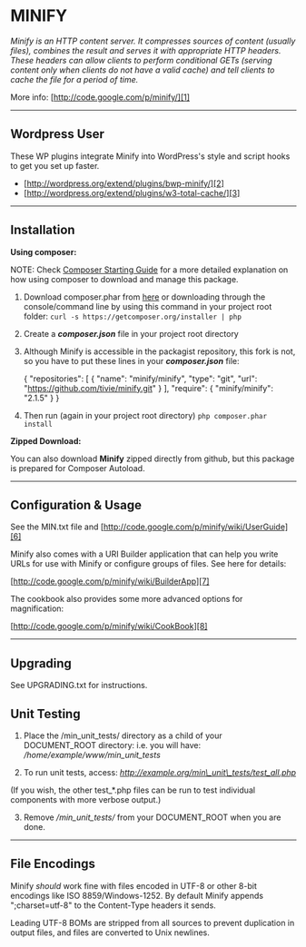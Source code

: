 MINIFY
====

*Minify is an HTTP content server. It compresses sources of content 
(usually files), combines the result and serves it with appropriate 
HTTP headers. These headers can allow clients to perform conditional 
GETs (serving content only when clients do not have a valid cache) 
and tell clients to cache the file for a period of time.* 

More info: [http://code.google.com/p/minify/][1]


----------


Wordpress User
-------------

These WP plugins integrate Minify into WordPress's style and script hooks to
get you set up faster.

 - [http://wordpress.org/extend/plugins/bwp-minify/][2]
 - [http://wordpress.org/extend/plugins/w3-total-cache/][3]


----------


Installation
------------

**Using composer:**

NOTE: Check [Composer Starting Guide][4] for a more detailed explanation on how using composer to download and manage this package.

 1. Download composer.phar from [here][5] or downloading through the console/command line by using this command in your project root folder: `curl -s https://getcomposer.org/installer | php`
 2. Create a ***composer.json*** file in your project root directory
 3. Although Minify is accessible in the packagist repository, this fork is not, so you have to put these lines in your ***composer.json*** file:


    {
        "repositories": [
            {
                "name": "minify/minify",
                "type": "git",
                "url": "https://github.com/tivie/minify.git"
            }
        ],
        "require": {
            "minify/minify": "2.1.5"
        }
    }

 4. Then run (again in your project root directory) `php composer.phar install`


**Zipped Download:**

You can also download **Minify** zipped directly from github, but this package is prepared for Composer Autoload. 


----------


Configuration & Usage
---------------------

See the MIN.txt file and [http://code.google.com/p/minify/wiki/UserGuide][6]

Minify also comes with a URI Builder application that can help you write URLs
for use with Minify or configure groups of files. See here for details:

[http://code.google.com/p/minify/wiki/BuilderApp][7]

The cookbook also provides some more advanced options for magnification:

[http://code.google.com/p/minify/wiki/CookBook][8]


----------


Upgrading
---------

See UPGRADING.txt for instructions.



Unit Testing
------------

1. Place the /min_unit_tests/ directory as a child of your DOCUMENT_ROOT 
directory: i.e. you will have: */home/example/www/min\_unit\_tests*

2. To run unit tests, access: *http://example.org/min\_unit\_tests/test_all.php*

(If you wish, the other test_*.php files can be run to test individual
components with more verbose output.)

3. Remove */min\_unit\_tests/* from your DOCUMENT_ROOT when you are done.


----------


File Encodings
--------------

Minify *should* work fine with files encoded in UTF-8 or other 8-bit 
encodings like ISO 8859/Windows-1252. By default Minify appends
";charset=utf-8" to the Content-Type headers it sends. 

Leading UTF-8 BOMs are stripped from all sources to prevent 
duplication in output files, and files are converted to Unix newlines.


  [1]: http://code.google.com/p/minify/
  [2]: http://wordpress.org/extend/plugins/bwp-minify/
  [3]: http://wordpress.org/extend/plugins/w3-total-cache/
  [4]: http://getcomposer.org/doc/00-intro.md
  [5]: http://getcomposer.org/download/
  [6]: http://code.google.com/p/minify/wiki/UserGuide
  [7]: http://code.google.com/p/minify/wiki/BuilderApp
  [8]: http://code.google.com/p/minify/wiki/CookBook